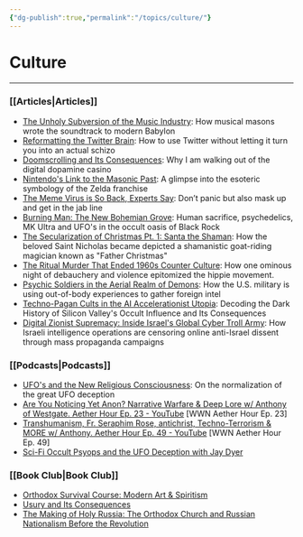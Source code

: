 ```yaml
---
{"dg-publish":true,"permalink":"/topics/culture/"}
---
```



# Culture
---
### [[Articles\|Articles]]
- [The Unholy Subversion of the Music Industry](https://thereversion.co/p/the-unholy-subversion-of-the-music): How musical masons wrote the soundtrack to modern Babylon
- [Reformatting the Twitter Brain](https://thereversion.co/p/reformatting-the-twitter-brain): How to use Twitter without letting it turn you into an actual schizo
- [Doomscrolling and Its Consequences](https://thereversion.co/p/doomscrolling-and-its-consequences): Why I am walking out of the digital dopamine casino
- [Nintendo's Link to the Masonic Past](https://thereversion.co/p/nintendos-link-to-the-masonic-past): A glimpse into the esoteric symbology of the Zelda franchise
- [The Meme Virus is So Back, Experts Say](https://thereversion.co/p/the-meme-virus-is-so-back-experts): Don’t panic but also mask up and get in the jab line
- [Burning Man: The New Bohemian Grove](https://thereversion.co/p/burning-man-the-new-bohemian-grove): Human sacrifice, psychedelics, MK Ultra and UFO's in the occult oasis of Black Rock
- [The Secularization of Christmas Pt. 1: Santa the Shaman](https://thereversion.co/p/the-secularization-of-christmas-pt): How the beloved Saint Nicholas became depicted a shamanistic goat-riding magician known as "Father Christmas"
- [The Ritual Murder That Ended 1960s Counter Culture](https://thereversion.co/p/the-ritual-murder-that-ended-1960s): How one ominous night of debauchery and violence epitomized the hippie movement.
- [Psychic Soldiers in the Aerial Realm of Demons](https://thereversion.co/p/psychic-soldiers-in-the-aerial-realm): How the U.S. military is using out-of-body experiences to gather foreign intel
- [Techno-Pagan Cults in the AI Accelerationist Utopia](https://thereversion.co/p/techno-pagan-cults-in-the-ai-accelerationist): Decoding the Dark History of Silicon Valley's Occult Influence and Its Consequences
- [Digital Zionist Supremacy: Inside Israel's Global Cyber Troll Army](https://thereversion.co/p/digital-zionist-supremacy-inside): How Israeli intelligence operations are censoring online anti-Israel dissent through mass propaganda campaigns

### [[Podcasts\|Podcasts]]
- [UFO's and the New Religious Consciousness](https://thereversion.co/p/ufos-and-the-new-religious-consciousness): On the normalization of the great UFO deception
- [Are You Noticing Yet Anon? Narrative Warfare & Deep Lore w/ Anthony of Westgate. Aether Hour Ep. 23 - YouTube](https://youtu.be/1-DcYLc3ACE?si=JdLfnFfFKgD2WH_W) [WWN Aether Hour Ep. 23]
- [Transhumanism, Fr. Seraphim Rose, antichrist, Techno-Terrorism & MORE w/ Anthony. Aether Hour Ep. 49 - YouTube](https://youtu.be/VdhvhNlk-YM?si=FppBysaw1c64gnrm) [WWN Aether Hour Ep. 49]
- [Sci-Fi Occult Psyops and the UFO Deception with Jay Dyer](https://thereversion.co/p/sci-fi-occult-psyops-and-the-ufo)

### [[Book Club\|Book Club]]
- [Orthodox Survival Course: Modern Art & Spiritism](https://thereversion.co/p/orthodox-survival-course-modern-art)
- [Usury and Its Consequences](https://thereversion.co/p/usury-and-its-consequences)
- [The Making of Holy Russia: The Orthodox Church and Russian Nationalism Before the Revolution](https://thereversion.co/p/the-making-of-holy-russia-the-orthodox)